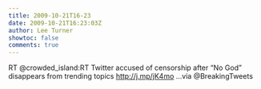 ```yaml
---
title: 2009-10-21T16-23
date: 2009-10-21T16:23:03Z
author: Lee Turner
showtoc: false
comments: true
---
```


RT @crowded_island:RT Twitter accused of censorship after “No God” disappears from trending topics http://j.mp/jK4mo …via @BreakingTweets

